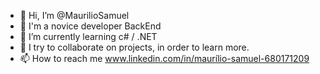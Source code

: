 - 👋 Hi, I’m @MaurilioSamuel
- 👀 I'm a novice developer BackEnd
- 🌱 I’m currently learning c# / .NET
- 💞️ I try to collaborate on projects, in order to learn more.
- 📫 How to reach me www.linkedin.com/in/maurílio-samuel-680171209


<!---
MaurilioSamuel/MaurilioSamuel is a ✨ special ✨ repository because its `README.md` (this file) appears on your GitHub profile.
You can click the Preview link to take a look at your changes.
--->
